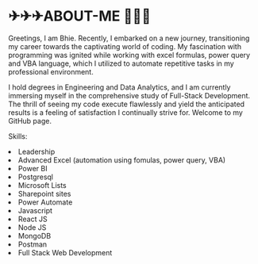 <h1>✈✈✈ABOUT-ME 🚀🚀🚀</h1>

<p>Greetings, I am Bhie. Recently, I embarked on a new journey, transitioning my career towards the captivating world of coding. My fascination with programming was ignited while working with excel formulas, power query and VBA language, which I utilized to automate repetitive tasks in my professional environment.</p>

<p>I hold degrees in Engineering and Data Analytics, and I am currently immersing myself in the comprehensive study of Full-Stack Development. The thrill of seeing my code execute flawlessly and yield the anticipated results is a feeling of satisfaction I continually strive for. Welcome to my GitHub page.</p>

Skills:
<li>Leadership</li>
<li>Advanced Excel (automation using fomulas, power query, VBA)</li>
<li>Power BI</li>
<li>Postgresql</li>
<li>Microsoft Lists</li>
<li>Sharepoint sites</li>
<li>Power Automate</li>
<li>Javascript</li>
<li>React JS</li>
<li>Node JS</li>
<li>MongoDB</li>
<li>Postman</li>
<li>Full Stack Web Development</li>
